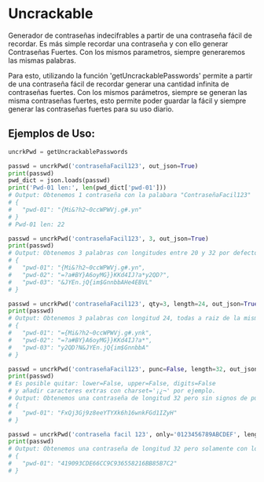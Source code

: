 # Uncrackable
Generador de contraseñas indecifrables a partir de una contraseña fácil de recordar. Es más simple recordar una contraseña y con ello 
generar Contraseñas Fuertes. Con los mismos parametros, siempre generaremos las mismas palabras.

Para esto, utilizando la función 'getUncrackablePasswords' permite a partir de una contraseña fácil de recordar generar una cantidad infinita de contraseñas fuertes. 
Con los mismos parámetros, siempre se generan las misma contraseñas fuertes, esto permite poder guardar la fácil y siempre generar las 
contraseñas fuertes para su uso diario.

## Ejemplos de Uso:

```Python
uncrkPwd = getUncrackablePasswords

passwd = uncrkPwd('contraseñaFacil123', out_json=True)
print(passwd)
pwd_dict = json.loads(passwd)
print('Pwd-01 len:', len(pwd_dict['pwd-01']))
# Output: Obtenemos 1 contraseña con la palabara "ContraseñaFacil123"
# {
#   "pwd-01": "{Mi&?h2~0ccWPWVj.g#.yn"
# }
# Pwd-01 len: 22

passwd = uncrkPwd('contraseñaFacil123', 3, out_json=True)
print(passwd)
# Output: Obtenemos 3 palabras con longitudes entre 20 y 32 por defecto, todas a raiz de la misma contraseña.
# {
#   "pwd-01": "{Mi&?h2~0ccWPWVj.g#.yn",
#   "pwd-02": "=?a#BY}A6oyMG}}KKd4IJ?a*y2QD?",
#   "pwd-03": "&JYEn.jQ{im$GnnbbAHe4EBVL"
# }

passwd = uncrkPwd('contraseñaFacil123', qty=3, length=24, out_json=True)
print(passwd)
# Output: Obtenemos 3 palabras con longitud 24, todas a raiz de la misma contraseña.
# {
#   "pwd-01": "={Mi&?h2~0ccWPWVj.g#.ynk",
#   "pwd-02": "=?a#BY}A6oyMG}}KKd4IJ?a*",
#   "pwd-03": "y2QD?N&JYEn.jQ{im$GnnbbA"
# }

passwd = uncrkPwd('contraseñaFacil123', punc=False, length=32, out_json=True)
print(passwd)
# Es posible quitar: lower=False, upper=False, digits=False
# y añadir caracteres extras con charset='¡¿¬' por ejemplo.
# Output: Obtenemos una contraseña de longitud 32 pero sin signos de puntuación:
# {
#   "pwd-01": "FxQj3Gj9z8eeYTYXk6h16wnkFGd1IZyH"
# }

passwd = uncrkPwd('contraseña facil 123', only='0123456789ABCDEF', length=32, out_json=True)
print(passwd)
# Output: Obtenemos una contraseña de longitud 32 pero solamente con los caracteres dados:
# {
#   "pwd-01": "419093CDE66CC9C936558216BB85B7C2"
# }
```

